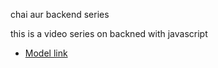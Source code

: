 chai aur backend series



this is a video series on backned  with javascript
- [Model link](https://app.eraser.io/workspace/YtPqZ1VogxGy1jzIDkzj?origin=share)




